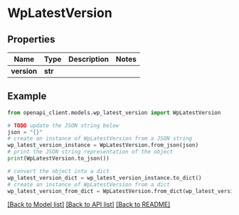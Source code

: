 # WpLatestVersion


## Properties

Name | Type | Description | Notes
------------ | ------------- | ------------- | -------------
**version** | **str** |  | 

## Example

```python
from openapi_client.models.wp_latest_version import WpLatestVersion

# TODO update the JSON string below
json = "{}"
# create an instance of WpLatestVersion from a JSON string
wp_latest_version_instance = WpLatestVersion.from_json(json)
# print the JSON string representation of the object
print(WpLatestVersion.to_json())

# convert the object into a dict
wp_latest_version_dict = wp_latest_version_instance.to_dict()
# create an instance of WpLatestVersion from a dict
wp_latest_version_from_dict = WpLatestVersion.from_dict(wp_latest_version_dict)
```
[[Back to Model list]](../README.md#documentation-for-models) [[Back to API list]](../README.md#documentation-for-api-endpoints) [[Back to README]](../README.md)


